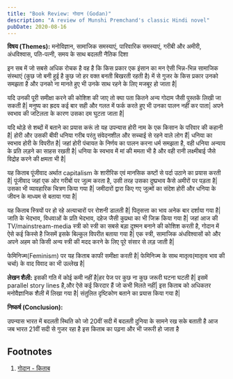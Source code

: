 ```yaml
---
title: "Book Review: गोदान (Godan)"
description: "A review of Munshi Premchand's classic Hindi novel"
pubDate: 2020-08-16
---
```


**विषय (Themes):** मनोविज्ञान, सामाजिक समस्याएं, पारिवारिक समस्याएं, गरीबी और अमीरी, अंधविश्वास, पति-पत्नी, समय के साथ बदलती नैतिक दिशा

इन सब में जो सबसे अधिक रोचक है वह है कि किस प्रकार एक इंसान का मन ऐसी भिन्न-भिन्न सामाजिक संस्थाएं (कुछ जो बनी हुई है कुछ जो हर वक्त बनती बिखरती रहती है) में से गुजर के किस प्रकार उनको समझता है और उनको ना मानते हुए भी उनके साथ रहने के लिए मजबूर हो जाता है|

यदि उनकी पूरी समीक्षा करने की कोशिश की जाए तो क्या पता कितने अन्य गोदाम जैसी पुस्तकें लिखी जा सकती है| मनुष्य का ह्रदय कई बार सही और गलत में फर्क करते हुए भी उनका पालन नहीं कर पाता| अपने स्वभाव की जटिलता के कारण उसका दम घुटता जाता है|

यदि थोड़े से शब्दों में बताने का प्रयास करूं तो यह उपन्यास होरी नाम के एक किसान के परिवार की कहानी है| होरी और उसकी बीवी धनिया गरीब परंतु संवेदनशील और सच्चाई से रहने वाले लोग हैं| धनिया का स्वभाव होरी के विपरीत है| जहां होरी पंचायत के निर्णय का पालन करना धर्म समझता है, वही धनिया अन्याय के प्रति लड़ने का साहस रखती है| धनिया के स्वभाव में मां की ममता भी है और वही रानी लक्ष्मीबाई जैसे विद्रोह करने की क्षमता भी है|

यह किताब पूंजीवाद अर्थात capitalism के शारीरिक एवं मानसिक कष्टों से पर्दा उठाने का प्रयास करती है| पूंजीवाद जहां एक ओर गरीबों पर जुल्म करता है, उसी तरह उसका दुष्प्रभाव कैसे अमीरों पर पड़ता है| उसका भी व्यावहारिक चित्रण किया गया है| जमीदारों द्वारा किए गए जुल्मों का संदेश होरी और धनिया के जीवन के माध्यम से बताया गया है|

यह किताब स्त्रियों पर हो रहे अत्याचारों पर रोशनी डालती है| पितृसत्ता का भाव अनेक बार दर्शाया गया है| जाति के भेदभाव, विधवाओं के प्रति भेदभाव, दहेज जैसी कुप्रथा का भी जिक्र किया गया है| जहां आज की TV/mainstream-media स्त्री को स्त्री का सबसे बड़ा दुश्मन बनाने की कोशिश करती है, गोदान में ऐसे कई किस्से है जिसमें इसके बिल्कुल विपरीत बताया गया है| एक स्त्री, सामाजिक अंधविश्वासों को और अपने अहम को किसी अन्य स्त्री की मदद करने के लिए पूरे संसार से लड़ जाती है|

फेमिनिज्म(Feminism) पर यह किताब काफी समीक्षा करती है| फेमिनिज्म के साथ मातृत्व(मातृत्व भाव की चर्चा) के वाद विवाद का भी उल्लेख है|

**लेखन शैली:** इसकी गति में कोई कमी नहीं है|हर पेज पर कुछ ना कुछ जरूरी घटना घटती है| इसमें parallel story lines है,और ऐसे कई किरदार हैं जो कभी मिलते नहीं| इस किताब को अधिकतर मनोवैज्ञानिक शैली में लिखा गया है| संतुलित दृष्टिकोण बताने का प्रयास किया गया है|

**निष्कर्ष (Conclusion):**

उपन्यास भारत में बदलती स्थिति को जो 20वीं सदी में बदलती दुनिया के सामने रख सके बताती है आज जब भारत 21वीं सदी से गुजर रहा है इस किताब का पढ़ना और भी जरूरी हो जाता है

## Footnotes

1. [गोदान - किताब](https://www.amazon.in/Godan-Premchand/dp/9350336626/)
